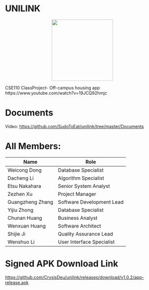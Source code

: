 # UNILINK
<p align="center">
<img src="./logo.png" width="200" align="middle">  
</p>
CSE110 ClassProject- Off-campus housing app  
https://www.youtube.com/watch?v=19JCQ92hmjc  

# Documents  
Video: https://github.com/SudoToEat/unilink/tree/master/Documents  

# All Members:

Name | Role
---- | ---
Weicong Dong    |Database Specialist  |
Dacheng Li      |Algorithm Specialist  |
Etsu Nakahara   |Senior System Analyst  |
Zezhen Xu       |Project Manager  |
Guangzheng Zhang|Software Development Lead  |
Yijiu Zhong     |Database Specialist  |
Chunan Huang    |Business Analyst  |
Wenxuan Huang   |Software Architect  |
Shijie Ji       |Quality Assurance Lead  |
Wenshuo Li      |User Interface Specialist  |

# Signed APK Download Link
https://github.com/CrysisDeu/unilink/releases/download/v1.0.2/app-release.apk

